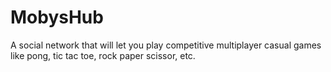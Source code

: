 # MobysHub
A social network that will let you play competitive multiplayer casual games like pong, tic tac toe, rock paper scissor, etc.
